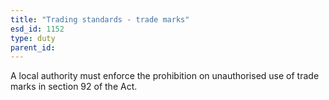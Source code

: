 ```yaml
---
title: "Trading standards - trade marks"
esd_id: 1152
type: duty
parent_id:  
---
```


A local authority must enforce the prohibition on unauthorised use of trade marks in section 92 of the Act.

